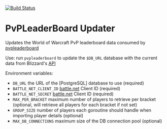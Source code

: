 [![Build Status](https://travis-ci.org/Exupery/pvpleaderboardupdater.svg)](https://travis-ci.org/Exupery/pvpleaderboardupdater)
# PvPLeaderBoard Updater

Updates the World of Warcraft PvP leaderboard data consumed by [pvpleaderboard](https://github.com/Exupery/pvpleaderboard)

Use: run `pvpleaderboard` to update the `$DB_URL` database with the current data from Blizzard's [API](https://develop.battle.net/documentation/world-of-warcraft)

Environment variables:
* `DB_URL` the URL of the [PostgreSQL] database to use (required)
* `BATTLE_NET_CLIENT_ID` [battle.net](https://develop.battle.net/) Client ID (required)
* `BATTLE_NET_SECRET` [battle.net](https://develop.battle.net/) Client ID (required)
* `MAX_PER_BRACKET` maximum number of players to retrieve per bracket (optional, will retrieve all players for each bracket if not set)
* `GROUP_SIZE` number of players each goroutine should handle when importing player details (optional)
* `MAX_DB_CONNECTIONS` maximum size of the DB connection pool  (optional)
